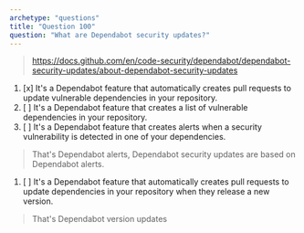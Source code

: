 ```yaml
---
archetype: "questions"
title: "Question 100"
question: "What are Dependabot security updates?"
---
```



> https://docs.github.com/en/code-security/dependabot/dependabot-security-updates/about-dependabot-security-updates
1. [x] It's a Dependabot feature that automatically creates pull requests to update vulnerable dependencies in your repository.
1. [ ] It's a Dependabot feature that creates a list of vulnerable dependencies in your repository.
1. [ ] It's a Dependabot feature that creates alerts when a security vulnerability is detected in one of your dependencies.
> That's Dependabot alerts, Dependabot security updates are based on Dependabot alerts.
1. [ ] It's a Dependabot feature that automatically creates pull requests to update dependencies in your repository when they release a new version.
> That's Dependabot version updates
